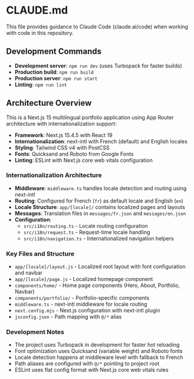 # CLAUDE.md

This file provides guidance to Claude Code (claude.ai/code) when working with code in this repository.

## Development Commands

- **Development server**: `npm run dev` (uses Turbopack for faster builds)
- **Production build**: `npm run build`
- **Production server**: `npm run start`
- **Linting**: `npm run lint`

## Architecture Overview

This is a Next.js 15 multilingual portfolio application using App Router architecture with internationalization support:

- **Framework**: Next.js 15.4.5 with React 19
- **Internationalization**: next-intl with French (default) and English locales
- **Styling**: Tailwind CSS v4 with PostCSS
- **Fonts**: Quicksand and Roboto from Google Fonts
- **Linting**: ESLint with Next.js core web vitals configuration

### Internationalization Architecture

- **Middleware**: `middleware.ts` handles locale detection and routing using next-intl
- **Routing**: Configured for French (`fr`) as default locale and English (`en`)
- **Locale Structure**: `app/[locale]/` contains localized pages and layouts
- **Messages**: Translation files in `messages/fr.json` and `messages/en.json`
- **Configuration**: 
  - `src/i18n/routing.ts` - Locale routing configuration
  - `src/i18n/request.ts` - Request-time locale handling
  - `src/i18n/navigation.ts` - Internationalized navigation helpers

### Key Files and Structure

- `app/[locale]/layout.js` - Localized root layout with font configuration and navbar
- `app/[locale]/page.js` - Localized homepage component
- `components/home/` - Home page components (Hero, About, Portfolio, Navbar)
- `components/portfolio/` - Portfolio-specific components
- `middleware.ts` - next-intl middleware for locale routing
- `next.config.mjs` - Next.js configuration with next-intl plugin
- `jsconfig.json` - Path mapping with `@/*` alias

### Development Notes

- The project uses Turbopack in development for faster hot reloading
- Font optimization uses Quicksand (variable weight) and Roboto fonts
- Locale detection happens at middleware level with fallback to French
- Path aliases are configured with `@/*` pointing to project root
- ESLint uses flat config format with Next.js core web vitals rules